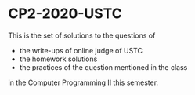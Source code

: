 # CP2-2020-USTC  
This is the set of solutions to the questions of 

* the write-ups of online judge of USTC 
* the homework solutions 
* the practices of the question mentioned in the class 

in the Computer Programming II this semester.  
